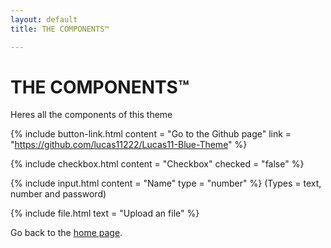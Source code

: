 ```yaml
---
layout: default
title: THE COMPONENTS™

---
```


# THE COMPONENTS™

Heres all the components of this theme

{% include button-link.html
  content = "Go to the Github page"
  link = "https://github.com/lucas11222/Lucas11-Blue-Theme"
%}


{% include checkbox.html
  content = "Checkbox"
  checked = "false"
%}

{% include input.html
  content = "Name"
  type = "number"
%}
(Types = text, number and password)

{% include file.html
  text = "Upload an file"
%}

Go back to the [home page](/).